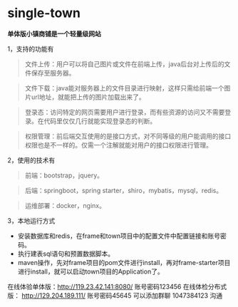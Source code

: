 # single-town
**单体版小镇商铺是一个轻量级网站**

1，支持的功能有
>文件上传：用户可以将自己图片或文件在前端上传，java后台对上传后的文件保存至服务器。

>文件下载：java能对服务器上的文件目录进行映射，这样只需给前端一个图片url地址，就能把上传的图片加载出来了。

>登录态：访问特定的网页需要用户进行登录，而有些资源的访问又不需要登录。在代码里仅仅几行就能实现登录态的判断。

>权限管理：前后端交互使用的是接口方式，对不同等级的用户能调用的接口权限也是不一样的。仅需一个注解就能对用户的接口权限进行管理。

2，使用的技术有
> 前端：bootstrap，jquery。

>后端：springboot，spring starter，shiro，mybatis，mysql，redis。

>运维部署：docker，nginx。

3，本地运行方式
* 安装数据库和redis，在frame和town项目中的配置文件中配置链接和账号密码。
* 执行建表sql语句和预置数据脚本。
* maven操作，先对frame项目的pom文件进行install，再对frame-starter项目进行install，就可以启动town项目的Application了。

在线体验单体版：http://119.23.42.141:8080/ 账号密码123456
在线体检分布式版： http://129.204.189.111/ 账号密码45645
可以添加群聊 1047384123 沟通
